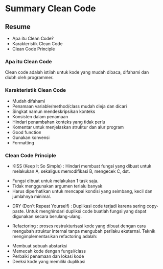 # Summary Clean Code

## Resume
* Apa itu Clean Code?
* Karakteristik Clean Code
* Clean Code Principle

### Apa itu Clean Code
Clean code adalah istilah untuk kode yang mudah dibaca, difahami dan diubh oleh programmer.

### Karakteristik Clean Code
* Mudah difahami
* Penamaan variable/method/class mudah dieja dan dicari
* Singkat namun mendeskripsikan konteks
* Konsisten dalam penamaan
* Hindari penambahan konteks yang tidak perlu
* Komentar untuk menjelaskan struktur dan alur program
* Good function
* Gunakan konvensi
* Formatting

### Clean Code Principle
* KISS (Keep It So Simple) : Hindari membuat fungsi yang dibuat untuk melakukan A, sekaligus memodifikasi B, mengecek C, dst.
- Fungsi dibuat untuk melakukan 1 task saja.
- Tidak menggunakan argumen terlalu banyak
- Harus diperhatikan untuk mencapai kondisi yang seimbang, kecil dan jumlahnya minimal.

* DRY (Don't Repeat Yourself) : Duplikasi code terjadi karena sering copy-paste. Untuk menghindari dupliksi code buatlah fungsi yang dapat digunakan secara berulang-ulang.

* Refactoring : proses restrukturisasi kode yang dibuat dengan cara mengubah struktur internal tanpa mengubah perilaku eksternal. Teknik mengimplementasikan refactoring adalah:
- Membuat sebuah abstarksi
- Memecah kode dengan fungsi/class
- Perbaiki penamaan dan lokasi kode
- Deeksi kode yang memiliki duplikasi